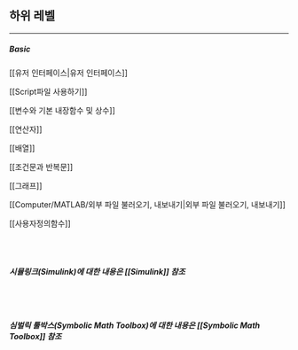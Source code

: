## 하위 레벨
<hr>

##### Basic

[[유저 인터페이스|유저 인터페이스]]

[[Script파일 사용하기]]

[[변수와 기본 내장함수 및 상수]]

[[연산자]]

[[배열]]

[[조건문과 반복문]]

[[그래프]]

[[Computer/MATLAB/외부 파일 불러오기, 내보내기|외부 파일 불러오기, 내보내기]]

[[사용자정의함수]]

<br>
<br>

##### 시뮬링크(Simulink)에 대한 내용은 [[Simulink]] 참조

<br>
<br>

##### 심벌릭 툴박스(Symbolic Math Toolbox)에 대한 내용은 [[Symbolic Math Toolbox]] 참조